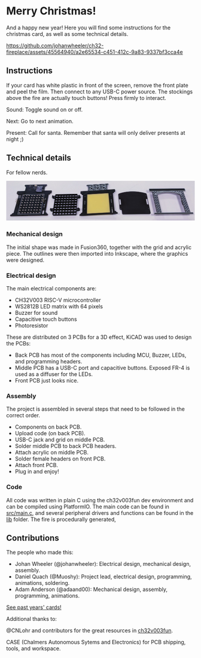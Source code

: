 # Merry Christmas!

And a happy new year! Here you will find some instructions for the christmas card, as well as some technical details. 

https://github.com/johanwheeler/ch32-fireplace/assets/45564940/a2e65534-c451-412c-9a83-9337bf3cca4e

## Instructions

If your card has white plastic in front of the screen, remove the front plate and peel the film. Then connect to any USB-C power source. The stockings above the fire are actually touch buttons! Press firmly to interact.

Sound: Toggle sound on or off. 

Next: Go to next animation.

Present: Call for santa. Remember that santa will only deliver presents at night ;)


## Technical details

For fellow nerds.

![Major components laid out](Media/Components.jpg)

### Mechanical design

The initial shape was made in Fusion360, together with the grid and acrylic piece. The outlines were then imported into Inkscape, where the graphics were designed.  

### Electrical design

The main electrical components are:

 - CH32V003 RISC-V microcontroller
 - WS2812B LED matrix with 64 pixels
 - Buzzer for sound
 - Capacitive touch buttons
 - Photoresistor

These are distributed on 3 PCBs for a 3D effect, KiCAD was used to design the PCBs:

 - Back PCB has most of the components including MCU, Buzzer, LEDs, and programming headers.
 - Middle PCB has a USB-C port and capacitive buttons. Exposed FR-4 is used as a diffuser for the LEDs. 
 - Front PCB just looks nice.

### Assembly

The project is assembled in several steps that need to be followed in the correct order.

 - Components on back PCB.
 - Upload code (on back PCB).
 - USB-C jack and grid on middle PCB.
 - Solder middle PCB to back PCB headers.
 - Attach acrylic on middle PCB.
 - Solder female headers on front PCB.
 - Attach front PCB.
 - Plug in and enjoy!

### Code

All code was written in plain C using the ch32v003fun dev environment and can be compiled using PlatformIO. The main code can be found in [src/main.c](SW/fireplace-PIO/src/main.c), and several peripheral drivers and functions can be found in the [lib](SW/fireplace-PIO/lib/) folder. The fire is procedurally generated, 

## Contributions

The people who made this:

 - Johan Wheeler (@johanwheeler): Electrical design, mechanical design, assembly.
 - Daniel Quach (@Muoshy): Project lead, electrical design, programming, animations, soldering.
 - Adam Anderson (@adaand00): Mechanical design, assembly, programming, animations. 

[See past years' cards!](https://github.com/Muoshy/christmas-cards)

Additional thanks to:

@CNLohr and contributors for the great resources in [ch32v003fun](https://github.com/cnlohr/ch32v003fun/tree/master).

CASE (Chalmers Autonomous Sytems and Electronics) for PCB shipping, tools, and workspace. 
